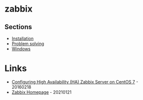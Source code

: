 # zabbix

## Sections

* [Installation](install.md)
* [Problem solving](problem.md)
* [Windows](windows.md)

# Links

* [Configuring High Availability (HA) Zabbix Server on CentOS 7](https://ericsysmin.com/2016/02/18/configuring-high-availability-ha-zabbix-server-on-centos-7/) - 20160218
* [Zabbix Homepage](https://www.zabbix.com/) - 20210121
